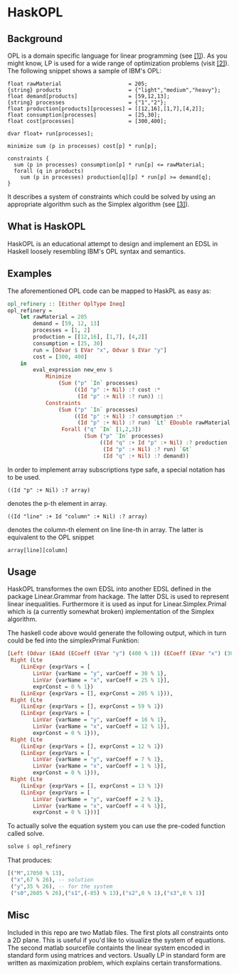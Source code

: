 # HaskOPL

## Background
OPL is a domain specific language for linear programming (see [[1]](https://www-01.ibm.com/software/commerce/optimization/modeling/)).
As you might know, LP is used for a wide range of optimization
problems (visit [[2]](https://en.wikipedia.org/wiki/Linear_programming)). The following snippet shows a sample of IBM's OPL:

```
float rawMaterial                     = 205;
{string} products                     = {"light","medium","heavy"};
float demand[products]                = [59,12,13];
{string} processes                    = {"1","2"};
float production[products][processes] = [[12,16],[1,7],[4,2]];
float consumption[processes]          = [25,30];
float cost[processes]                 = [300,400];

dvar float+ run[processes];

minimize sum (p in processes) cost[p] * run[p];

constraints {
  sum (p in processes) consumption[p] * run[p] <= rawMaterial;
  forall (q in products)
    sum (p in processes) production[q][p] * run[p] >= demand[q];
}
```

It describes a system of constraints which
could be solved by using an appropriate algorithm such as
the Simplex algorithm (see [[3]](https://en.wikipedia.org/wiki/Simplex_algorithm)).


## What is HaskOPL
HaskOPL is an educational attempt to design and implement
an EDSL in Haskell loosely resembling IBM's OPL syntax
and semantics.

## Examples

The aforementioned OPL code can be mapped to HaskPL as easy as:

``` Haskell
opl_refinery :: [Either OplType Ineq]
opl_refinery = 
    let rawMaterial = 205
        demand = [59, 12, 13]
        processes = [1, 2] 
        production = [[12,16], [1,7], [4,2]]
        consumption = [25, 30]
        run = [Odvar $ EVar "x", Odvar $ EVar "y"]
        cost = [300, 400]
    in
        eval_expression new_env $
            Minimize 
                (Sum ("p" `In` processes) 
                     ((Id "p" :+ Nil) :? cost :*
                      (Id "p" :+ Nil) :? run)) :|
            Constraints 
                (Sum ("p" `In` processes)
                     ((Id "p" :+ Nil) :? consumption :*
                      (Id "p" :+ Nil) :? run) `Lt` EDouble rawMaterial :|
                 Forall ("q" `In` [1,2,3])
                        (Sum ("p" `In` processes)
                             ((Id "q" :+ Id "p" :+ Nil) :? production :*
                              (Id "p" :+ Nil) :? run) `Gt` 
                              (Id "q" :+ Nil) :? demand))
``` 

In order to implement array subscriptions type safe, a special
notation has to be used.

    ((Id "p" :+ Nil) :? array)

denotes the p-th element in array.

    ((Id "line" :+ Id "column" :+ Nil) :? array)

denotes the column-th element on line line-th in array.
The latter is equivalent to the OPL snippet

    array[line][column]

## Usage

HaskOPL transformes the own EDSL into another EDSL
defined in the package Linear.Grammar from hackage.
The latter DSL is used to represent linear inequalities.
Furthermore it is used as input for Linear.Simplex.Primal
which is (a currently somewhat broken) implementation 
of the Simplex algorithm.

The haskell code above would generate the following output,
which in turn could be fed into the simplexPrimal Funktion:

``` Haskell
[Left (Odvar (EAdd (ECoeff (EVar "y") (400 % 1)) (ECoeff (EVar "x") (300 % 1)))),
 Right (Lte 
    (LinExpr {exprVars = [
        LinVar {varName = "y", varCoeff = 30 % 1},
        LinVar {varName = "x", varCoeff = 25 % 1}], 
        exprConst = 0 % 1}) 
    (LinExpr {exprVars = [], exprConst = 205 % 1})),
 Right (Lte 
    (LinExpr {exprVars = [], exprConst = 59 % 1}) 
    (LinExpr {exprVars = [
        LinVar {varName = "y", varCoeff = 16 % 1},
        LinVar {varName = "x", varCoeff = 12 % 1}], 
        exprConst = 0 % 1})),
 Right (Lte 
    (LinExpr {exprVars = [], exprConst = 12 % 1}) 
    (LinExpr {exprVars = [
        LinVar {varName = "y", varCoeff = 7 % 1},
        LinVar {varName = "x", varCoeff = 1 % 1}], 
        exprConst = 0 % 1})),
 Right (Lte 
    (LinExpr {exprVars = [], exprConst = 13 % 1}) 
    (LinExpr {exprVars = [
        LinVar {varName = "y", varCoeff = 2 % 1},
        LinVar {varName = "x", varCoeff = 4 % 1}], 
        exprConst = 0 % 1}))]
```

To actually solve the equation system you can use the
pre-coded function called solve.

``` Haskell
solve $ opl_refinery
```

That produces:

``` Haskell
[("M",17050 % 13),
 ("x",67 % 26), -- solution
 ("y",35 % 26), -- for the system
 ("s0",2605 % 26),("s1",(-85) % 13),("s2",0 % 1),("s3",0 % 1)]
```

## Misc

Included in this repo are two Matlab files.
The first plots all constraints onto a 2D plane.
This is useful if you'd like to visualize the 
system of equations. The second matlab sourcefile
containts the linear system encoded in standard form
using matrices and vectors. Usually LP in standard form
are written as maximization problem, which explains
certain transformations.
